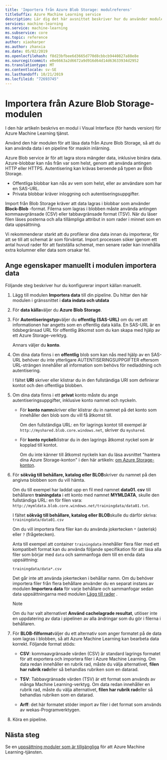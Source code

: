 ```yaml
---
title: 'Importera från Azure Blob Storage: modulreferens'
titleSuffix: Azure Machine Learning service
description: Lär dig det här avsnittet beskriver hur du använder modulen importera från Azure Blob Storage i Azure Machine Learning-tjänsten för att läsa data från Azure Blob Storage, så att du kan använda data i en maskin inlärnings pipeline.
services: machine-learning
ms.service: machine-learning
ms.subservice: core
ms.topic: reference
author: xiaoharper
ms.author: zhanxia
ms.date: 05/02/2019
ms.openlocfilehash: f8d23bfbee6d3665d770d8cbbcb9440827a88e8e
ms.sourcegitcommit: e0e6663a2d6672a9d916d64d14d63633934d2952
ms.translationtype: MT
ms.contentlocale: sv-SE
ms.lasthandoff: 10/21/2019
ms.locfileid: "72693745"
---
```

# <a name="import-from-azure-blob-storage-module"></a>Importera från Azure Blob Storage-modulen

I den här artikeln beskrivs en modul i Visual Interface (för hands version) för Azure Machine Learning tjänst.

Använd den här modulen för att läsa data från Azure Blob Storage, så att du kan använda data i en pipeline för maskin inlärning.  

Azure Blob service är för att lagra stora mängder data, inklusive binära data. Azure-blobbar kan nås från var som helst, genom att använda antingen HTTP eller HTTPS. Autentisering kan krävas beroende på typen av Blob Storage. 

- Offentliga blobbar kan nås av vem som helst, eller av användare som har en SAS-URL.
- Privata blobbar kräver inloggning och autentiseringsuppgifter.

Import från Blob Storage kräver att data lagras i blobbar som använder **Block-Blob** -format. Filerna som lagras i blobben måste använda antingen kommaavgränsade (CSV) eller tabbavgränsade format (TSV). När du läser filen läses posterna och alla tillämpliga attribut in som rader i minnet som en data uppsättning.


Vi rekommenderar starkt att du profilerar dina data innan du importerar, för att se till att schemat är som förväntat. Import processen söker igenom ett antal huvud rader för att fastställa schemat, men senare rader kan innehålla extra kolumner eller data som orsakar fel.



## <a name="manually-set-properties-in-the-import-data-module"></a>Ange egenskaper manuellt i modulen importera data

Följande steg beskriver hur du konfigurerar import källan manuellt.

1. Lägg till modulen **Importera data** till din pipeline. Du hittar den här modulen i gränssnittet i **data indata och utdata**

2. För **data källa**väljer du **Azure Blob Storage**.

3. För **Autentiseringstyp**väljer du **offentlig (SAS-URL)** om du vet att informationen har angetts som en offentlig data källa. En SAS-URL är en tidsbegränsad URL för offentlig åtkomst som du kan skapa med hjälp av ett Azure Storage-verktyg.

    Annars väljer du **konto**.

4. Om dina data finns i en **offentlig** blob som kan nås med hjälp av en SAS-URL behöver du inte ytterligare AUTENTISERINGSUPPGIFTER eftersom URL-strängen innehåller all information som behövs för nedladdning och autentisering.

    I fältet **URI** skriver eller klistrar du in den fullständiga URI som definierar kontot och den offentliga blobben.



5. Om dina data finns i ett **privat** konto måste du ange autentiseringsuppgifter, inklusive konto namnet och nyckeln.

    - För **konto namn**skriver eller klistrar du in namnet på det konto som innehåller den blob som du vill få åtkomst till.

        Om den fullständiga URL: en för lagrings kontot till exempel är `http://myshared.blob.core.windows.net`, skriver du `myshared`.

    - För **konto nyckel**klistrar du in den lagrings åtkomst nyckel som är kopplad till kontot.

        Om du inte känner till åtkomst nyckeln kan du läsa avsnittet "hantera dina Azure Storage-konton" i den här artikeln: [om Azure Storage-konton](https://docs.microsoft.com/azure/storage/storage-create-storage-account).

6. För **sökväg till behållare, katalog eller BLOB**skriver du namnet på den angivna blobben som du vill hämta.

    Om du till exempel har laddat upp en fil med namnet **data01. csv** till behållaren **trainingdata** i ett konto med namnet **MYMLDATA**, skulle den fullständiga URL: en för filen vara: `http://mymldata.blob.core.windows.net/trainingdata/data01.txt`.

    I fältet **sökväg till behållare, katalog eller BLOB**skulle du därför skriva: `trainingdata/data01.csv`

    Om du vill importera flera filer kan du använda jokertecken `*` (asterisk) eller `?` (frågetecken).

    Anta till exempel att container `trainingdata` innehåller flera filer med ett kompatibelt format kan du använda följande specifikation för att läsa alla filer som börjar med `data` och sammanfoga dem till en enda data uppsättning:

    `trainingdata/data*.csv`

    Det går inte att använda jokertecken i behållar namn. Om du behöver importera filer från flera behållare använder du en separat instans av modulen **Importera data** för varje behållare och sammanfogar sedan data uppsättningarna med modulen [Lägg till rader](./add-rows.md) .

    > [!NOTE]
    > Om du har valt alternativet **Använd cachelagrade resultat**, utlöser inte en uppdatering av data i pipelinen av alla ändringar som du gör i filerna i behållaren.

7. För **BLOB-filformat**väljer du ett alternativ som anger formatet på de data som lagras i blobben, så att Azure Machine Learning kan bearbeta data korrekt. Följande format stöds:

    - **CSV**: kommaavgränsade värden (CSV) är standard lagrings formatet för att exportera och importera filer i Azure Machine Learning. Om data redan innehåller en rubrik rad, måste du välja alternativet, **filen har rubrik rad**eller så behandlas rubriken som en datarad.

       

    - **TSV**: Tabbavgränsade värden (TSV) är ett format som används av många Machine Learning-verktyg. Om data redan innehåller en rubrik rad, måste du välja alternativet, **filen har rubrik rad**eller så behandlas rubriken som en datarad.

       

    - **Arff**: det här formatet stöder import av filer i det format som används av wekas-Programverktygen. 

   

8. Köra en pipeline.


## <a name="next-steps"></a>Nästa steg

Se en [uppsättning moduler som är tillgängliga](module-reference.md) för att Azure Machine Learning-tjänsten. 